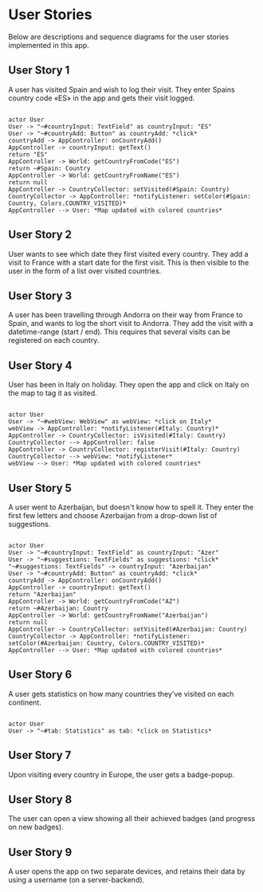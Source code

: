 # User Stories

Below are descriptions and sequence diagrams for the user stories implemented in this app.


## User Story 1

A user has visited Spain and wish to log their visit. They enter Spains country code «ES» in the app and gets their visit logged.

```plantuml

actor User
User -> "~#countryInput: TextField" as countryInput: "ES"
User -> "~#countryAdd: Button" as countryAdd: *click*
countryAdd -> AppController: onCountryAdd()
AppController -> countryInput: getText()
return "ES"
AppController -> World: getCountryFromCode("ES")
return ~#Spain: Country
AppController -> World: getCountryFromName("ES")
return null
AppController -> CountryCollector: setVisited(#Spain: Country)
CountryCollector -> AppController: *notifyListener: setColor(#Spain: Country, Colors.COUNTRY_VISITED)*
AppController --> User: *Map updated with colored countries*

```


## User Story 2

User wants to see which date they first visited every country. They add a visit to France with a start date for the first visit. This is then visible to the user in the form of a list over visited countries.


## User Story 3

A user has been travelling through Andorra on their way from France to Spain, and wants to log the short visit to Andorra. They add the visit with a datetime-range (start / end). This requires that several visits can be registered on each country.


## User Story 4

User has been in Italy on holiday. They open the app and click on Italy on the map to tag it as visited.

```plantuml

actor User
User -> "~#webView: WebView" as webView: *click on Italy*
webView -> AppController: *notifyListener(#Italy: Country)*
AppController -> CountryCollector: isVisited(#Italy: Country)
CountryCollector --> AppController: false
AppController -> CountryCollector: registerVisit(#Italy: Country)
CountryCollector --> webView: *notifyListener*
webView --> User: *Map updated with colored countries*

```


## User Story 5

A user went to Azerbaijan, but doesn't know how to spell it. They enter the first few letters and choose Azerbaijan from a drop-down list of suggestions.
```plantuml

actor User
User -> "~#countryInput: TextField" as countryInput: "Azer"
User -> "~#suggestions: TextFields" as suggestions: *click*
"~#suggestions: TextFields" -> countryInput: "Azerbaijan"
User -> "~#countryAdd: Button" as countryAdd: *click*
countryAdd -> AppController: onCountryAdd()
AppController -> countryInput: getText()
return "Azerbaijan"
AppController -> World: getCountryFromCode("AZ")
return ~#Azerbaijan: Country
AppController -> World: getCountryFromName("Azerbaijan")
return null
AppController -> CountryCollector: setVisited(#Azerbaijan: Country)
CountryCollector -> AppController: *notifyListener: setColor(#Azerbaijan: Country, Colors.COUNTRY_VISITED)*
AppController --> User: *Map updated with colored countries*
```


## User Story 6

A user gets statistics on how many countries they've visited on each continent.
```plantuml

actor User
User -> "~#tab: Statistics" as tab: *click on Statistics*

```


## User Story 7

Upon visiting every country in Europe, the user gets a badge-popup.


## User Story 8

The user can open a view showing all their achieved badges (and progress on new badges). 


## User Story 9

A user opens the app on two separate devices, and retains their data by using a username (on a server-backend).